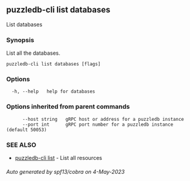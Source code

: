 ## puzzledb-cli list databases

List databases

### Synopsis

List all the databases.

```
puzzledb-cli list databases [flags]
```

### Options

```
  -h, --help   help for databases
```

### Options inherited from parent commands

```
      --host string   gRPC host or address for a puzzledb instance
      --port int      gRPC port number for a puzzledb instance (default 50053)
```

### SEE ALSO

* [puzzledb-cli list](puzzledb-cli_list.md)	 - List all resources

###### Auto generated by spf13/cobra on 4-May-2023
